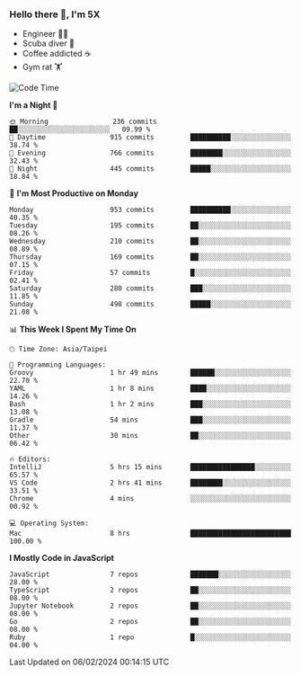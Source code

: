 ### Hello there 👋, I'm 5X

* Engineer 👨‍💻
* Scuba diver 🤿
* Coffee addicted ☕️
* Gym rat 🏋️

<!--START_SECTION:waka-->
![Code Time](http://img.shields.io/badge/Code%20Time-790%20hrs%2012%20mins-blue)

**I'm a Night 🦉** 

```text
🌞 Morning                236 commits         ██░░░░░░░░░░░░░░░░░░░░░░░   09.99 % 
🌆 Daytime                915 commits         ██████████░░░░░░░░░░░░░░░   38.74 % 
🌃 Evening                766 commits         ████████░░░░░░░░░░░░░░░░░   32.43 % 
🌙 Night                  445 commits         █████░░░░░░░░░░░░░░░░░░░░   18.84 % 
```
📅 **I'm Most Productive on Monday** 

```text
Monday                   953 commits         ██████████░░░░░░░░░░░░░░░   40.35 % 
Tuesday                  195 commits         ██░░░░░░░░░░░░░░░░░░░░░░░   08.26 % 
Wednesday                210 commits         ██░░░░░░░░░░░░░░░░░░░░░░░   08.89 % 
Thursday                 169 commits         ██░░░░░░░░░░░░░░░░░░░░░░░   07.15 % 
Friday                   57 commits          █░░░░░░░░░░░░░░░░░░░░░░░░   02.41 % 
Saturday                 280 commits         ███░░░░░░░░░░░░░░░░░░░░░░   11.85 % 
Sunday                   498 commits         █████░░░░░░░░░░░░░░░░░░░░   21.08 % 
```


📊 **This Week I Spent My Time On** 

```text
🕑︎ Time Zone: Asia/Taipei

💬 Programming Languages: 
Groovy                   1 hr 49 mins        ██████░░░░░░░░░░░░░░░░░░░   22.70 % 
YAML                     1 hr 8 mins         ████░░░░░░░░░░░░░░░░░░░░░   14.26 % 
Bash                     1 hr 2 mins         ███░░░░░░░░░░░░░░░░░░░░░░   13.08 % 
Gradle                   54 mins             ███░░░░░░░░░░░░░░░░░░░░░░   11.37 % 
Other                    30 mins             ██░░░░░░░░░░░░░░░░░░░░░░░   06.42 % 

🔥 Editors: 
IntelliJ                 5 hrs 15 mins       ████████████████░░░░░░░░░   65.57 % 
VS Code                  2 hrs 41 mins       ████████░░░░░░░░░░░░░░░░░   33.51 % 
Chrome                   4 mins              ░░░░░░░░░░░░░░░░░░░░░░░░░   00.92 % 

💻 Operating System: 
Mac                      8 hrs               █████████████████████████   100.00 % 
```

**I Mostly Code in JavaScript** 

```text
JavaScript               7 repos             ███████░░░░░░░░░░░░░░░░░░   28.00 % 
TypeScript               2 repos             ██░░░░░░░░░░░░░░░░░░░░░░░   08.00 % 
Jupyter Notebook         2 repos             ██░░░░░░░░░░░░░░░░░░░░░░░   08.00 % 
Go                       2 repos             ██░░░░░░░░░░░░░░░░░░░░░░░   08.00 % 
Ruby                     1 repo              █░░░░░░░░░░░░░░░░░░░░░░░░   04.00 % 
```




 Last Updated on 06/02/2024 00:14:15 UTC
<!--END_SECTION:waka-->
